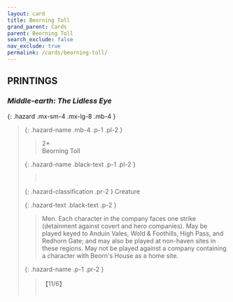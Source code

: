 ```yaml
---
layout: card
title: Beorning Toll
grand_parent: Cards
parent: Beorning Toll
search_exclude: false
nav_exclude: true
permalink: /cards/beorning-toll/
---
```


## PRINTINGS


### _Middle-earth: The Lidless Eye_

{: .hazard .mx-sm-4 .mx-lg-8 .mb-4 }
> {: .hazard-name .mb-4 .p-1 .pl-2 }
> > <div class="hazard-mp">2*</div>
> > <div class="card-name">Beorning Toll</div>
>
> {: .hazard-name .black-text .p-1 .pl-2 }
> > &nbsp;
>
> {: .hazard-classification .pr-2 }
> Creature
>
> {: .hazard-text .black-text .p-2 }
> > Men. Each character in the company faces one strike (detainment against covert and hero companies). May be played keyed to Anduin Vales, Wold & Foothills, High Pass, and Redhorn Gate; and may also be played at non-haven sites in these regions. May not be played against a company containing a character with Beorn's House as a home site.  
>
> {: .hazard-name .p-1 .pr-2 }
> > <div class="card-shield">【11/6】</div>
> > <div class="card-corruption">&nbsp;</div>
